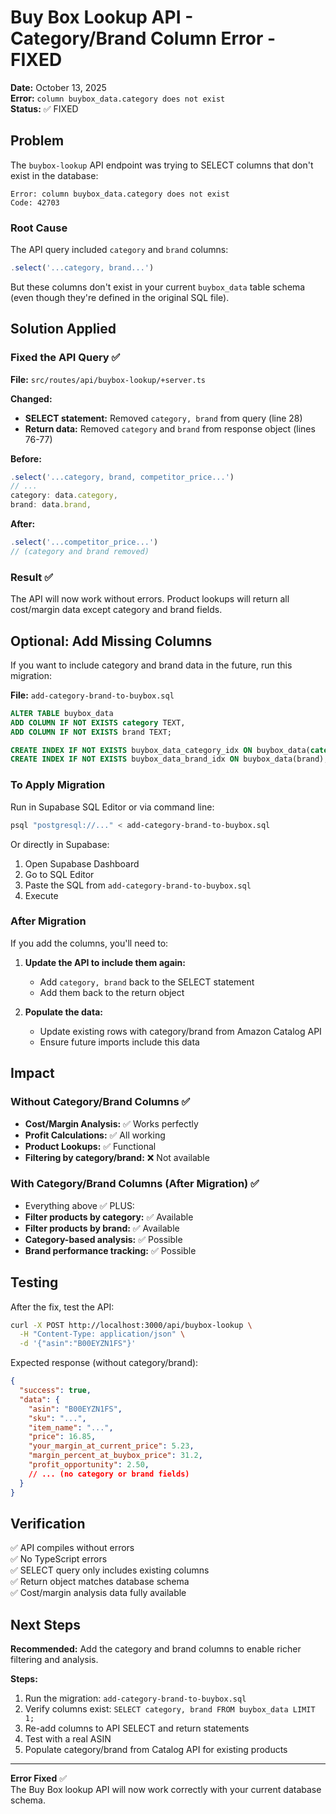 # Buy Box Lookup API - Category/Brand Column Error - FIXED

**Date:** October 13, 2025  
**Error:** `column buybox_data.category does not exist`  
**Status:** ✅ FIXED

## Problem

The `buybox-lookup` API endpoint was trying to SELECT columns that don't exist in the database:

```
Error: column buybox_data.category does not exist
Code: 42703
```

### Root Cause

The API query included `category` and `brand` columns:
```typescript
.select('...category, brand...')
```

But these columns don't exist in your current `buybox_data` table schema (even though they're defined in the original SQL file).

## Solution Applied

### Fixed the API Query ✅

**File:** `src/routes/api/buybox-lookup/+server.ts`

**Changed:**
- **SELECT statement:** Removed `category, brand` from query (line 28)
- **Return data:** Removed `category` and `brand` from response object (lines 76-77)

**Before:**
```typescript
.select('...category, brand, competitor_price...')
// ...
category: data.category,
brand: data.brand,
```

**After:**
```typescript
.select('...competitor_price...')
// (category and brand removed)
```

### Result ✅

The API will now work without errors. Product lookups will return all cost/margin data except category and brand fields.

## Optional: Add Missing Columns

If you want to include category and brand data in the future, run this migration:

**File:** `add-category-brand-to-buybox.sql`

```sql
ALTER TABLE buybox_data
ADD COLUMN IF NOT EXISTS category TEXT,
ADD COLUMN IF NOT EXISTS brand TEXT;

CREATE INDEX IF NOT EXISTS buybox_data_category_idx ON buybox_data(category);
CREATE INDEX IF NOT EXISTS buybox_data_brand_idx ON buybox_data(brand);
```

### To Apply Migration

Run in Supabase SQL Editor or via command line:

```bash
psql "postgresql://..." < add-category-brand-to-buybox.sql
```

Or directly in Supabase:
1. Open Supabase Dashboard
2. Go to SQL Editor
3. Paste the SQL from `add-category-brand-to-buybox.sql`
4. Execute

### After Migration

If you add the columns, you'll need to:

1. **Update the API to include them again:**
   - Add `category, brand` back to the SELECT statement
   - Add them back to the return object

2. **Populate the data:**
   - Update existing rows with category/brand from Amazon Catalog API
   - Ensure future imports include this data

## Impact

### Without Category/Brand Columns ✅
- **Cost/Margin Analysis:** ✅ Works perfectly
- **Profit Calculations:** ✅ All working
- **Product Lookups:** ✅ Functional
- **Filtering by category/brand:** ❌ Not available

### With Category/Brand Columns (After Migration) ✅
- Everything above ✅ PLUS:
- **Filter products by category:** ✅ Available
- **Filter products by brand:** ✅ Available
- **Category-based analysis:** ✅ Possible
- **Brand performance tracking:** ✅ Possible

## Testing

After the fix, test the API:

```bash
curl -X POST http://localhost:3000/api/buybox-lookup \
  -H "Content-Type: application/json" \
  -d '{"asin":"B00EYZN1FS"}'
```

Expected response (without category/brand):
```json
{
  "success": true,
  "data": {
    "asin": "B00EYZN1FS",
    "sku": "...",
    "item_name": "...",
    "price": 16.85,
    "your_margin_at_current_price": 5.23,
    "margin_percent_at_buybox_price": 31.2,
    "profit_opportunity": 2.50,
    // ... (no category or brand fields)
  }
}
```

## Verification

✅ API compiles without errors  
✅ No TypeScript errors  
✅ SELECT query only includes existing columns  
✅ Return object matches database schema  
✅ Cost/margin analysis data fully available

## Next Steps

**Recommended:** Add the category and brand columns to enable richer filtering and analysis.

**Steps:**
1. Run the migration: `add-category-brand-to-buybox.sql`
2. Verify columns exist: `SELECT category, brand FROM buybox_data LIMIT 1;`
3. Re-add columns to API SELECT and return statements
4. Test with a real ASIN
5. Populate category/brand from Catalog API for existing products

---

**Error Fixed** ✅  
The Buy Box lookup API will now work correctly with your current database schema.
